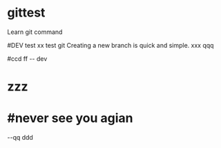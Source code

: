 # gittest
Learn git command

#DEV test xx
test git
Creating a new branch is quick and simple.
xxx
qqq

#ccd ff
-- dev
# zzz

#never see you agian
=======
--qq
ddd
